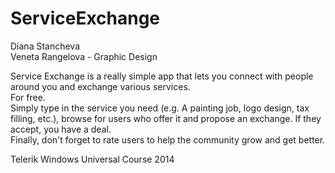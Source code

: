 ServiceExchange
===============
Diana Stancheva<br/>
Veneta Rangelova - Graphic Design<br/>

Service Exchange is a really simple app that lets you connect with people around you and exchange various services. <br/>For free. <br/>Simply type in the service you need (e.g. A painting job, logo design, tax filling, etc.), browse for users who offer it and propose an exchange. If they accept, you have a deal.<br /> Finally, don't forget to rate users to help the community grow and get better.

Telerik Windows Universal Course 2014
